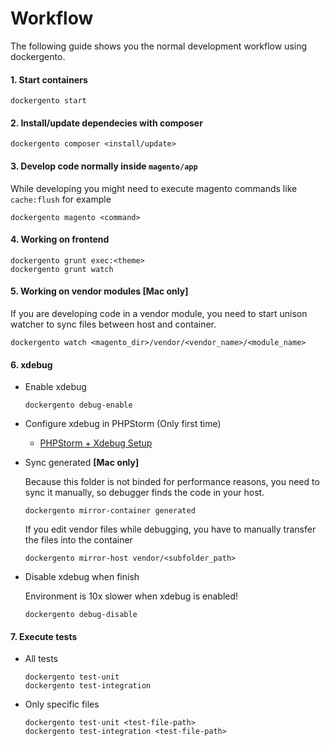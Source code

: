 # Workflow

The following guide shows you the normal development workflow using dockergento.

#### 1. Start containers

```
dockergento start
```
	
#### 2. Install/update dependecies with composer

```
dockergento composer <install/update>
```

#### 3. Develop code normally inside `magento/app`

While developing you might need to execute magento commands like `cache:flush` for example

```
dockergento magento <command>
```

#### 4. Working on frontend

```
dockergento grunt exec:<theme>
dockergento grunt watch
```

#### 5. Working on vendor modules [Mac only]

If you are developing code in a vendor module, you need to start unison watcher to sync files between host and container.

```
dockergento watch <magento_dir>/vendor/<vendor_name>/<module_name>
```

#### 6. xdebug

* Enable xdebug

	```
	dockergento debug-enable
	```
		
* Configure xdebug in PHPStorm (Only first time)

	* [PHPStorm + Xdebug Setup](./xdebug_phpstorm.md)

* Sync generated **[Mac only]** 

	Because this folder is not binded for performance reasons, you need to sync it manually, so debugger finds the code in your host.

	```
	dockergento mirror-container generated
	```
		
	If you edit vendor files while debugging, you have to manually transfer the files into the container
		
	```
	dockergento mirror-host vendor/<subfolder_path>
	```
		
* Disable xdebug when finish 

	Environment is 10x slower when xdebug is enabled!

	```
	dockergento debug-disable
	```
 
#### 7. Execute tests

* All tests

	```
	dockergento test-unit
	dockergento test-integration
	```
	
* Only specific files

	```
	dockergento test-unit <test-file-path>
	dockergento test-integration <test-file-path>
	```
